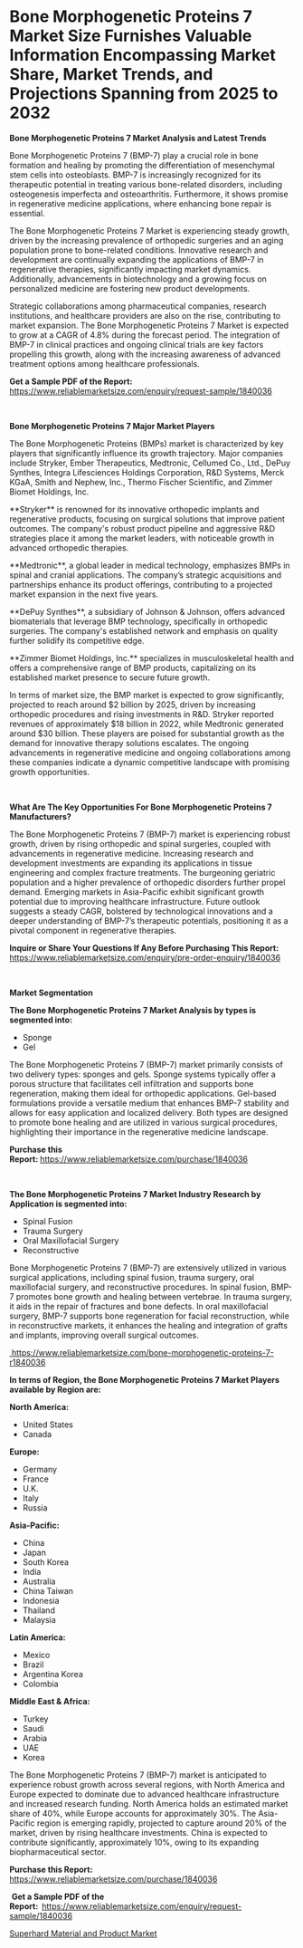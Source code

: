 <p><h1>Bone Morphogenetic Proteins 7 Market Size Furnishes Valuable Information Encompassing Market Share, Market Trends, and Projections Spanning from 2025 to 2032</h1></p><p><strong>Bone Morphogenetic Proteins 7 Market Analysis and Latest Trends</strong></p>
<p><p>Bone Morphogenetic Proteins 7 (BMP-7) play a crucial role in bone formation and healing by promoting the differentiation of mesenchymal stem cells into osteoblasts. BMP-7 is increasingly recognized for its therapeutic potential in treating various bone-related disorders, including osteogenesis imperfecta and osteoarthritis. Furthermore, it shows promise in regenerative medicine applications, where enhancing bone repair is essential.</p><p>The Bone Morphogenetic Proteins 7 Market is experiencing steady growth, driven by the increasing prevalence of orthopedic surgeries and an aging population prone to bone-related conditions. Innovative research and development are continually expanding the applications of BMP-7 in regenerative therapies, significantly impacting market dynamics. Additionally, advancements in biotechnology and a growing focus on personalized medicine are fostering new product developments.</p><p>Strategic collaborations among pharmaceutical companies, research institutions, and healthcare providers are also on the rise, contributing to market expansion. The Bone Morphogenetic Proteins 7 Market is expected to grow at a CAGR of 4.8% during the forecast period. The integration of BMP-7 in clinical practices and ongoing clinical trials are key factors propelling this growth, along with the increasing awareness of advanced treatment options among healthcare professionals.</p></p>
<p><strong>Get a Sample PDF of the Report:&nbsp;</strong> <a href="https://www.reliablemarketsize.com/enquiry/request-sample/1840036?utm_campaign=1901&utm_medium=2&utm_source=Github&utm_content=ia&utm_term=03022025&utm_id=bone-morphogenetic-proteins-7">https://www.reliablemarketsize.com/enquiry/request-sample/1840036</a></p>
<p>&nbsp;</p>
<p><strong>Bone Morphogenetic Proteins 7 Major Market Players</strong></p>
<p><p>The Bone Morphogenetic Proteins (BMPs) market is characterized by key players that significantly influence its growth trajectory. Major companies include Stryker, Ember Therapeutics, Medtronic, Cellumed Co., Ltd., DePuy Synthes, Integra Lifesciences Holdings Corporation, R&D Systems, Merck KGaA, Smith and Nephew, Inc., Thermo Fischer Scientific, and Zimmer Biomet Holdings, Inc.</p><p>**Stryker** is renowned for its innovative orthopedic implants and regenerative products, focusing on surgical solutions that improve patient outcomes. The company's robust product pipeline and aggressive R&D strategies place it among the market leaders, with noticeable growth in advanced orthopedic therapies. </p><p>**Medtronic**, a global leader in medical technology, emphasizes BMPs in spinal and cranial applications. The company’s strategic acquisitions and partnerships enhance its product offerings, contributing to a projected market expansion in the next five years. </p><p>**DePuy Synthes**, a subsidiary of Johnson & Johnson, offers advanced biomaterials that leverage BMP technology, specifically in orthopedic surgeries. The company's established network and emphasis on quality further solidify its competitive edge.</p><p>**Zimmer Biomet Holdings, Inc.** specializes in musculoskeletal health and offers a comprehensive range of BMP products, capitalizing on its established market presence to secure future growth.</p><p>In terms of market size, the BMP market is expected to grow significantly, projected to reach around $2 billion by 2025, driven by increasing orthopedic procedures and rising investments in R&D. Stryker reported revenues of approximately $18 billion in 2022, while Medtronic generated around $30 billion. These players are poised for substantial growth as the demand for innovative therapy solutions escalates. The ongoing advancements in regenerative medicine and ongoing collaborations among these companies indicate a dynamic competitive landscape with promising growth opportunities.</p></p>
<p>&nbsp;</p>
<p><strong>What Are The Key Opportunities For Bone Morphogenetic Proteins 7 Manufacturers?</strong></p>
<p><p>The Bone Morphogenetic Proteins 7 (BMP-7) market is experiencing robust growth, driven by rising orthopedic and spinal surgeries, coupled with advancements in regenerative medicine. Increasing research and development investments are expanding its applications in tissue engineering and complex fracture treatments. The burgeoning geriatric population and a higher prevalence of orthopedic disorders further propel demand. Emerging markets in Asia-Pacific exhibit significant growth potential due to improving healthcare infrastructure. Future outlook suggests a steady CAGR, bolstered by technological innovations and a deeper understanding of BMP-7’s therapeutic potentials, positioning it as a pivotal component in regenerative therapies.</p></p>
<p><strong>Inquire or Share Your Questions If Any Before Purchasing This Report:</strong> <a href="https://www.reliablemarketsize.com/enquiry/pre-order-enquiry/1840036?utm_campaign=1901&utm_medium=2&utm_source=Github&utm_content=ia&utm_term=03022025&utm_id=bone-morphogenetic-proteins-7">https://www.reliablemarketsize.com/enquiry/pre-order-enquiry/1840036</a></p>
<p>&nbsp;</p>
<p><strong>Market Segmentation</strong></p>
<p><strong>The Bone Morphogenetic Proteins 7 Market Analysis by types is segmented into:</strong></p>
<p><ul><li>Sponge</li><li>Gel</li></ul></p>
<p><p>The Bone Morphogenetic Proteins 7 (BMP-7) market primarily consists of two delivery types: sponges and gels. Sponge systems typically offer a porous structure that facilitates cell infiltration and supports bone regeneration, making them ideal for orthopedic applications. Gel-based formulations provide a versatile medium that enhances BMP-7 stability and allows for easy application and localized delivery. Both types are designed to promote bone healing and are utilized in various surgical procedures, highlighting their importance in the regenerative medicine landscape.</p></p>
<p><strong>Purchase this Report:&nbsp;</strong><a href="https://www.reliablemarketsize.com/purchase/1840036?utm_campaign=1901&utm_medium=2&utm_source=Github&utm_content=ia&utm_term=03022025&utm_id=bone-morphogenetic-proteins-7">https://www.reliablemarketsize.com/purchase/1840036</a></p>
<p>&nbsp;</p>
<p><strong>The Bone Morphogenetic Proteins 7 Market Industry Research by Application is segmented into:</strong></p>
<p><ul><li>Spinal Fusion</li><li>Trauma Surgery</li><li>Oral Maxillofacial Surgery</li><li>Reconstructive</li></ul></p>
<p><p>Bone Morphogenetic Proteins 7 (BMP-7) are extensively utilized in various surgical applications, including spinal fusion, trauma surgery, oral maxillofacial surgery, and reconstructive procedures. In spinal fusion, BMP-7 promotes bone growth and healing between vertebrae. In trauma surgery, it aids in the repair of fractures and bone defects. In oral maxillofacial surgery, BMP-7 supports bone regeneration for facial reconstruction, while in reconstructive markets, it enhances the healing and integration of grafts and implants, improving overall surgical outcomes.</p></p>
<p><a href="https://www.reliablemarketsize.com/bone-morphogenetic-proteins-7-r1840036?utm_campaign=1901&utm_medium=2&utm_source=Github&utm_content=ia&utm_term=03022025&utm_id=bone-morphogenetic-proteins-7">&nbsp;https://www.reliablemarketsize.com/bone-morphogenetic-proteins-7-r1840036</a></p>
<p><strong>In terms of Region, the Bone Morphogenetic Proteins 7 Market Players available by Region are:</strong></p>
<p>
    <p> <strong> North America: </strong>
        <ul>
            <li>United States</li>
            <li>Canada</li>
        </ul>
        </p> 
    <p> <strong> Europe: </strong>
        <ul>
            <li>Germany</li>
            <li>France</li>
            <li>U.K.</li>
            <li>Italy</li>
            <li>Russia</li>
        </ul>
        </p> 
    <p> <strong> Asia-Pacific: </strong>
        <ul>
            <li>China</li>
            <li>Japan</li>
            <li>South Korea</li>
            <li>India</li>
            <li>Australia</li>
            <li>China Taiwan</li>
            <li>Indonesia</li>
            <li>Thailand</li>
            <li>Malaysia</li>
        </ul>
        </p> 
    <p> <strong> Latin America: </strong>
        <ul>
            <li>Mexico</li>
            <li>Brazil</li>
            <li>Argentina Korea</li>
            <li>Colombia</li>
        </ul>
        </p> 
    <p> <strong> Middle East & Africa: </strong>
        <ul>
            <li>Turkey</li>
            <li>Saudi</li>
            <li>Arabia</li>
            <li>UAE</li>
            <li>Korea</li>
        </ul>
    </p>
    </p>
<p><p>The Bone Morphogenetic Proteins 7 (BMP-7) market is anticipated to experience robust growth across several regions, with North America and Europe expected to dominate due to advanced healthcare infrastructure and increased research funding. North America holds an estimated market share of 40%, while Europe accounts for approximately 30%. The Asia-Pacific region is emerging rapidly, projected to capture around 20% of the market, driven by rising healthcare investments. China is expected to contribute significantly, approximately 10%, owing to its expanding biopharmaceutical sector.</p></p>
<p><strong>Purchase this Report: </strong><a href="https://www.reliablemarketsize.com/purchase/1840036?utm_campaign=1901&utm_medium=2&utm_source=Github&utm_content=ia&utm_term=03022025&utm_id=bone-morphogenetic-proteins-7">https://www.reliablemarketsize.com/purchase/1840036</a></p>
<p>&nbsp;<strong>Get a Sample PDF of the Report:&nbsp;&nbsp;</strong><a href="https://www.reliablemarketsize.com/enquiry/request-sample/1840036?utm_campaign=1901&utm_medium=2&utm_source=Github&utm_content=ia&utm_term=03022025&utm_id=bone-morphogenetic-proteins-7">https://www.reliablemarketsize.com/enquiry/request-sample/1840036</a></p>
<p><strong></strong></p>
<p><p><a href="https://github.com/AKSHATREPORTPRIME/Market-Research-Report-List-7/blob/main/superhard-material-and-product-market.md?utm_campaign=1901&utm_medium=2&utm_source=Github&utm_content=ia&utm_term=03022025&utm_id=bone-morphogenetic-proteins-7">Superhard Material and Product Market</a></p></p>